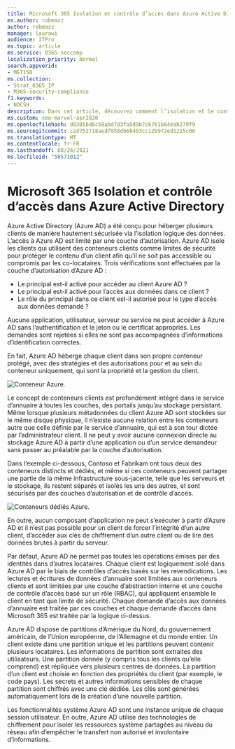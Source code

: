 ```yaml
---
title: Microsoft 365 Isolation et contrôle d’accès dans Azure Active Directory
ms.author: robmazz
author: robmazz
manager: laurawi
audience: ITPro
ms.topic: article
ms.service: O365-seccomp
localization_priority: Normal
search.appverid:
- MET150
ms.collection:
- Strat_O365_IP
- M365-security-compliance
f1.keywords:
- NOCSH
description: Dans cet article, découvrez comment l’isolation et le contrôle d’accès fonctionnent pour conserver les données de plusieurs clients isolés les uns des autres au sein Azure Active Directory.
ms.custom: seo-marvel-apr2020
ms.openlocfilehash: d9305bd6c58abd7d3fa5d9b7c6761b64eab279f9
ms.sourcegitcommit: c2d752718aedf958db6b403cc12b972ed1215c00
ms.translationtype: MT
ms.contentlocale: fr-FR
ms.lasthandoff: 08/26/2021
ms.locfileid: "58571012"
---
```

# <a name="microsoft-365-isolation-and-access-control-in-azure-active-directory"></a>Microsoft 365 Isolation et contrôle d’accès dans Azure Active Directory

Azure Active Directory (Azure AD) a été conçu pour héberger plusieurs clients de manière hautement sécurisée via l’isolation logique des données. L’accès à Azure AD est limité par une couche d’autorisation. Azure AD isole les clients qui utilisent des conteneurs clients comme limites de sécurité pour protéger le contenu d’un client afin qu’il ne soit pas accessible ou compromis par les co-locataires. Trois vérifications sont effectuées par la couche d’autorisation d’Azure AD :

- Le principal est-il activé pour accéder au client Azure AD ?
- Le principal est-il activé pour l’accès aux données dans ce client ?
- Le rôle du principal dans ce client est-il autorisé pour le type d’accès aux données demandé ?

Aucune application, utilisateur, serveur ou service ne peut accéder à Azure AD sans l’authentification et le jeton ou le certificat appropriés. Les demandes sont rejetées si elles ne sont pas accompagnées d’informations d’identification correctes.

En fait, Azure AD héberge chaque client dans son propre conteneur protégé, avec des stratégies et des autorisations pour et au sein du conteneur uniquement, qui sont la propriété et la gestion du client.
 
![Conteneur Azure.](../media/office-365-isolation-azure-container.png)

Le concept de conteneurs clients est profondément intégré dans le service d’annuaire à toutes les couches, des portails jusqu’au stockage persistant. Même lorsque plusieurs métadonnées du client Azure AD sont stockées sur le même disque physique, il n’existe aucune relation entre les conteneurs autre que celle définie par le service d’annuaire, qui est à son tour dictée par l’administrateur client. Il ne peut y avoir aucune connexion directe au stockage Azure AD à partir d’une application ou d’un service demandeur sans passer au préalable par la couche d’autorisation.

Dans l’exemple ci-dessous, Contoso et Fabrikam ont tous deux des conteneurs distincts et dédiés, et même si ces conteneurs peuvent partager une partie de la même infrastructure sous-jacente, telle que les serveurs et le stockage, ils restent séparés et isolés les uns des autres, et sont sécurisés par des couches d’autorisation et de contrôle d’accès.
 
![Conteneurs dédiés Azure.](../media/office-365-isolation-azure-dedicated-containers.png)

En outre, aucun composant d’application ne peut s’exécuter à partir d’Azure AD et il n’est pas possible pour un client de forcer l’intégrité d’un autre client, d’accéder aux clés de chiffrement d’un autre client ou de lire des données brutes à partir du serveur.

Par défaut, Azure AD ne permet pas toutes les opérations émises par des identités dans d’autres locataires. Chaque client est logiquement isolé dans Azure AD par le biais de contrôles d’accès basés sur les revendications. Les lectures et écritures de données d’annuaire sont limitées aux conteneurs clients et sont limitées par une couche d’abstraction interne et une couche de contrôle d’accès basé sur un rôle (RBAC), qui appliquent ensemble le client en tant que limite de sécurité. Chaque demande d’accès aux données d’annuaire est traitée par ces couches et chaque demande d’accès dans Microsoft 365 est traitée par la logique ci-dessus.

Azure AD dispose de partitions d’Amérique du Nord, du gouvernement américain, de l’Union européenne, de l’Allemagne et du monde entier. Un client existe dans une partition unique et les partitions peuvent contenir plusieurs locataires. Les informations de partition sont extraites des utilisateurs. Une partition donnée (y compris tous les clients qu’elle comprend) est répliquée vers plusieurs centres de données. La partition d’un client est choisie en fonction des propriétés du client (par exemple, le code pays). Les secrets et autres informations sensibles de chaque partition sont chiffrés avec une clé dédiée. Les clés sont générées automatiquement lors de la création d’une nouvelle partition.

Les fonctionnalités système Azure AD sont une instance unique de chaque session utilisateur. En outre, Azure AD utilise des technologies de chiffrement pour isoler les ressources système partagées au niveau du réseau afin d’empêcher le transfert non autorisé et involontaire d’informations.
